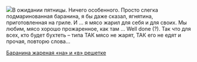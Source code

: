<!--2025-08-06 16:52:30-->
<div class="yb">
  <div class="rss povarenok"><a href="https://www.povarenok.ru/recipes/show/182975/"><img src="https://www.povarenok.ru/data/cache/2025aug/06/52/3186495_13078-640x480.jpg"></a>В ожидании пятницы.
Ничего особенного. Просто слегка подмаринованная баранина, я бы даже сказал, ягнятина, приготовленная на гриле.
И … я мясо жарил для себя и для своих. Мы любим, мясо хорошо прожаренное, как там … Well done (?). Так что для всех, кто будет бухтеть – типа ТАК мясо не жарят, ТАК его не едят и прочая, повторю слова... <p class="titl"><a href="https://www.povarenok.ru/recipes/show/182975/">Баранина жареная «на» и «в» решетке</a></p></div>
</div>
